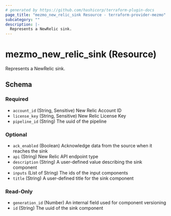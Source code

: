 ```yaml
---
# generated by https://github.com/hashicorp/terraform-plugin-docs
page_title: "mezmo_new_relic_sink Resource - terraform-provider-mezmo"
subcategory: ""
description: |-
  Represents a NewRelic sink.
---
```


# mezmo_new_relic_sink (Resource)

Represents a NewRelic sink.



<!-- schema generated by tfplugindocs -->
## Schema

### Required

- `account_id` (String, Sensitive) New Relic Account ID
- `license_key` (String, Sensitive) New Relic License Key
- `pipeline_id` (String) The uuid of the pipeline

### Optional

- `ack_enabled` (Boolean) Acknowledge data from the source when it reaches the sink
- `api` (String) New Relic API endpoint type
- `description` (String) A user-defined value describing the sink component
- `inputs` (List of String) The ids of the input components
- `title` (String) A user-defined title for the sink component

### Read-Only

- `generation_id` (Number) An internal field used for component versioning
- `id` (String) The uuid of the sink component


